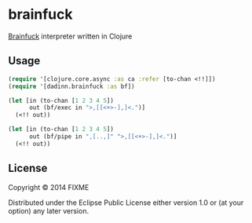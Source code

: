 # brainfuck

[Brainfuck](https://en.wikipedia.org/wiki/Brainfuck#Commands) interpreter written in Clojure

## Usage

``` clj
(require '[clojure.core.async :as ca :refer [to-chan <!!]])
(require '[dadinn.brainfuck :as bf])

(let [in (to-chan [1 2 3 4 5])
      out (bf/exec in ">,[[<+>-],]<.")]
  (<!! out))

(let [in (to-chan [1 2 3 4 5])
      out (bf/pipe in ",[..,]" ">,[[<+>-],]<.")]
  (<!! out))
```

## License

Copyright © 2014 FIXME

Distributed under the Eclipse Public License either version 1.0 or (at
your option) any later version.
